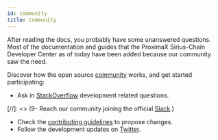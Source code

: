 ```yaml
---
id: community
title: Community
---
```

After reading the docs, you probably have some unanswered questions. Most of the documentation and guides that the ProximaX Sirius-Chain Developer Center as of today have been added because our community saw the need.

Discover how the open source [community](https://github.com/proximax-storage/community/) works, and get started participating:

- Ask in [StackOverflow](https://stackoverflow.com/tags/xpx/) development related questions.

[//]: <> (9- Reach our community joining the official [Slack](https://join.slack.com/t/xpx-chain/shared_invite/enQtMzY4MDc2NTg0ODgyLTFhZjgxM2NhYTQ1MTY1Mjk0ZDE2ZTJlYzUxYWYxYmJlYjAyY2EwNGM5NzgxMjM4MGEzMDc5ZDIwYTgzZjgyODM).)

- Check the [contributing guidelines](./suggesting-changes.md) to propose changes.
- Follow the development updates on [Twitter](https://twitter.com/proximaxio).
